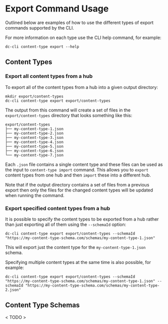 # Export Command Usage
Outlined below are examples of how to use the different types of export commands supported by the CLI. 

For more information on each type use the CLI help command, for example:

```commandline
dc-cli content-type export --help
```

## Content Types

### Export all content types from a hub

To export all of the content types from a hub into a given output directory:

```commandline
mkdir export/content-types
dc-cli content-type export export/content-types

```
The output from this command will create a set of files in the `export/content-types` directory that looks something like this:

```commandline
export/content-types
├── my-content-type-1.json
├── my-content-type-2.json
├── my-content-type-3.json
├── my-content-type-4.json
├── my-content-type-5.json
├── my-content-type-6.json
└── my-content-type-7.json

```

Each `.json` file contains a single content type and these files can be used as the input to `content-type import` command.  This allows you to `export` content types from one hub and then `import` these into a different hub.

Note that if the output directory contains a set of files from a previous export then only the files for the changed content types will be updated when running the command.

### Export specified content types from a hub

It is possible to specify the content types to be exported from a hub rather than just exporting all of them using the `--schemaId` option:

```commandline
dc-cli content-type export export/content-types --schemaId "https://my-content-type-schema.com/schemas/my-content-type-1.json"

```
This will export just the content type for the `my-content-type-1.json` schema.

Specifying multiple content types at the same time is also possible, for example:

```commandline
dc-cli content-type export export/content-types --schemaId "https://my-content-type-schema.com/schemas/my-content-type-1.json" --schemaId "https://my-content-type-schema.com/schemas/my-content-type-2.json"

```

## Content Type Schemas

\< TODO \>

